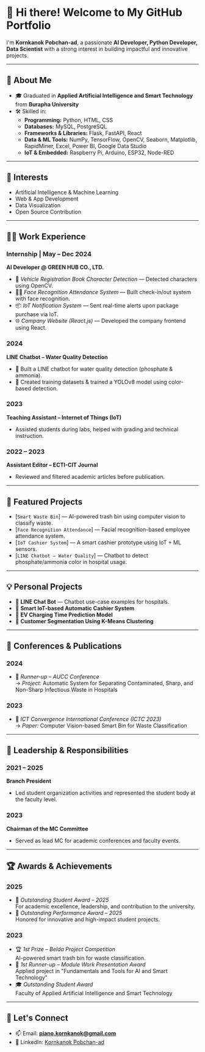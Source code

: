 # 👋 Hi there! Welcome to My GitHub Portfolio

I'm **Kornkanok Pobchan-ad**, a passionate **AI Developer, Python Developer, Data Scientist** with a strong interest in building impactful and innovative projects.

---

## 🚀 About Me
- 🎓 Graduated in **Applied Artificial Intelligence and Smart Technology** from **Burapha University**
- 🛠️ Skilled in:
  - **Programming:** Python, HTML, CSS  
  - **Databases:** MySQL, PostgreSQL  
  - **Frameworks & Libraries:** Flask, FastAPI, React  
  - **Data & ML Tools:** NumPy, TensorFlow, OpenCV, Seaborn, Matplotlib, RapidMiner, Excel, Power BI, Google Data Studio  
  - **IoT & Embedded:** Raspberry Pi, Arduino, ESP32, Node-RED

---

## 🧠 Interests
- Artificial Intelligence & Machine Learning  
- Web & App Development  
- Data Visualization  
- Open Source Contribution  

---

## 🧑‍💼 Work Experience

### Internship | May – Dec 2024  
**AI Developer @ GREEN HUB CO., LTD.**
- 🧾 *Vehicle Registration Book Character Detection* — Detected characters using OpenCV.
- 🧑‍💼 *Face Recognition Attendance System* — Built check-in/out system with face recognition.
- 📦 *IoT Notification System* — Sent real-time alerts upon package purchase via IoT.
- 🌐 *Company Website (React.js)* — Developed the company frontend using React.

### 2024  
**LINE Chatbot – Water Quality Detection**  
- 🤖 Built a LINE chatbot for water quality detection (phosphate & ammonia).
- 🧪 Created training datasets & trained a YOLOv8 model using color-based detection.

### 2023  
**Teaching Assistant – Internet of Things (IoT)**  
- Assisted students during labs, helped with grading and technical instruction.

### 2022 – 2023  
**Assistant Editor – ECTI-CIT Journal**  
- Reviewed and filtered academic articles before publication.

---

## 📂 Featured Projects
<!---
> ⚠️ Note: Some projects cannot share full source code due to internship or company confidentiality. Summaries, images, or diagrams are provided where possible.
-->
- [`Smart Waste Bin`] — AI-powered trash bin using computer vision to classify waste.
- [`Face Recognition Attendance`] — Facial recognition-based employee attendance system.
- [`IoT Cashier System`] — A smart cashier prototype using IoT + ML sensors.
- [`LINE Chatbot – Water Quality`] — Chatbot to detect phosphate/ammonia color in hospital usage.

---

## 💡 Personal Projects

- 🤖 **LINE Chat Bot** — Chatbot use-case examples for hospitals.
- 💸 **Smart IoT-based Automatic Cashier System**
- 🔋 **EV Charging Time Prediction Model**
- 👥 **Customer Segmentation Using K-Means Clustering**

---

## 📢 Conferences & Publications

### 2024  
- 🥈 *Runner-up – AUCC Conference*  
  → *Project:* Automatic System for Separating Contaminated, Sharp, and Non-Sharp Infectious Waste in Hospitals

### 2023  
- 📝 *ICT Convergence International Conference (ICTC 2023)*  
  → *Paper:* Computer Vision-based Smart Bin for Waste Classification

---

## 🧩 Leadership & Responsibilities

### 2021 – 2025  
**Branch President**  
- Led student organization activities and represented the student body at the faculty level.

### 2023  
**Chairman of the MC Committee**  
- Served as lead MC for academic conferences and faculty events.

---

## 🏆 Awards & Achievements

### 2025
- 🥇 *Outstanding Student Award – 2025*  
  For academic excellence, leadership, and contribution to the university.
- 🏅 *Outstanding Performance Award – 2025*  
  Honored for innovative and high-impact student projects.

### 2023
- 🏆 *1st Prize – Belda Project Competition*  
  AI-powered smart trash bin for waste classification.
- 🥈 *1st Runner-up – Module Work Presentation Award*  
  Applied project in "Fundamentals and Tools for AI and Smart Technology"
- 🎓 *Outstanding Student Award*  
  Faculty of Applied Artificial Intelligence and Smart Technology

---
<!---
## 📄 Resume
- [📥 Download My Resume (PDF)](./Kornkanok_Pobchanad_Resume.pdf)

---
-->
## 🔗 Let's Connect
- 📫 Email: **piano.kornkanok@gmail.com**
- 💼 LinkedIn: [Kornkanok Pobchan-ad](https://www.linkedin.com/in/kornkanok-pobchan-ad-1246a7360)
